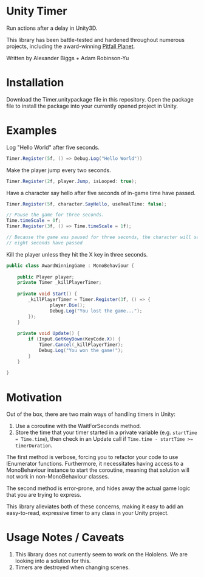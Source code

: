 # Unity Timer

Run actions after a delay in Unity3D.

This library has been battle-tested and hardened throughout numerous projects, including the award-winning [Pitfall Planet](http://pitfallplanet.com/).

Written by Alexander Biggs + Adam Robinson-Yu

# Installation

Download the Timer.unitypackage file in this repository. Open the package file to install the package into your currently opened project in Unity.

# Examples

Log "Hello World" after five seconds.

```c#
Timer.Register(5f, () => Debug.Log("Hello World"))
```

Make the player jump every two seconds.

```c#
Timer.Register(2f, player.Jump, isLooped: true);
```

Have a character say hello after five seconds of in-game time have passed.

```c#
Timer.Register(5f, character.SayHello, useRealTime: false);

// Pause the game for three seconds.
Time.timeScale = 0f;
Timer.Register(3f, () => Time.timeScale = 1f);

// Because the game was paused for three seconds, the character will say hello after
// eight seconds have passed
```

Kill the player unless they hit the X key in three seconds.

```c#
public class AwardWinningGame : MonoBehaviour {
    
    public Player player;
    private Timer _killPlayerTimer;
    
    private void Start() {
        _killPlayerTimer = Timer.Register(3f, () => {
                player.Die();
                Debug.Log("You lost the game...");
        });
    }
    
    private void Update() {
        if (Input.GetKeyDown(KeyCode.X)) {
            Timer.Cancel(_killPlayerTimer);
            Debug.Log("You won the game!");
        }
    }
    
}
```

# Motivation

Out of the box, there are two main ways of handling timers in Unity:

1. Use a coroutine with the WaitForSeconds method.
2. Store the time that your timer started in a private variable (e.g. `startTime = Time.time`), then check in an Update call if `Time.time - startTime >= timerDuration`.

The first method is verbose, forcing you to refactor your code to use IEnumerator functions. Furthermore, it necessitates having access to a MonoBehaviour instance to start the coroutine, meaning that solution will not work in non-MonoBehaviour classes.

The second method is error-prone, and hides away the actual game logic that you are trying to express.

This library alleviates both of these concerns, making it easy to add an easy-to-read, expressive timer to any class in your Unity project.

# Usage Notes / Caveats

1. This library does not currently seem to work on the Hololens. We are looking into a solution for this.
2. Timers are destroyed when changing scenes.
